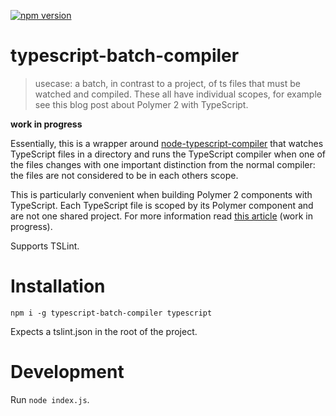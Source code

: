 [![npm version](https://badge.fury.io/js/typescript-batch-compiler.svg)](https://badge.fury.io/js/typescript-batch-compiler)

# typescript-batch-compiler

> usecase: a batch, in contrast to a project, of ts files that must be watched and compiled. These all have individual scopes, for example see this blog post about Polymer 2 with TypeScript.

**work in progress**

Essentially, this is a wrapper around [node-typescript-compiler]() that watches TypeScript files in a directory
and runs the TypeScript compiler when one of the files changes with one important distinction from the normal compiler:
the files are not considered to be in each others scope.

This is particularly convenient when building Polymer 2 components with TypeScript. Each TypeScript file is scoped by its
Polymer component and are not one shared project. For more information 
read [this article](https://github.com/mdvanes/polygram/blob/TypeScript/BLOG.md) (work in progress).

Supports TSLint.


# Installation

`npm i -g typescript-batch-compiler typescript`

Expects a tslint.json in the root of the project.


# Development

Run `node index.js`.